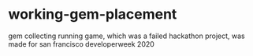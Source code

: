 # working-gem-placement
gem collecting running game, which was a failed hackathon project, was made for san francisco developerweek 2020

